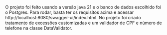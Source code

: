 O projeto foi feito usando a versão java 21 e o banco de dados escolhido foi o Postgres.
Para rodar, basta ter os requisitos acima e acessar http://localhost:8080/swagger-ui/index.html.
No projeto foi criado tratamento de excessões customizadas e um validador de CPF e número de telefone na classe DataValidator.
